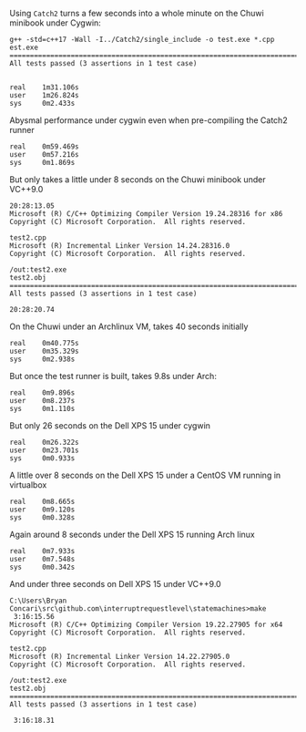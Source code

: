 Using `Catch2` turns a few seconds into a whole minute on the Chuwi minibook under Cygwin:

```
g++ -std=c++17 -Wall -I../Catch2/single_include -o test.exe *.cpp
est.exe
===============================================================================
All tests passed (3 assertions in 1 test case)


real    1m31.106s
user    1m26.824s
sys     0m2.433s
```

Abysmal performance under cygwin even when pre-compiling the Catch2 runner
```
real    0m59.469s
user    0m57.216s
sys     0m1.869s
```

But only takes a little under 8 seconds on the Chuwi minibook under VC++9.0
```
20:28:13.05
Microsoft (R) C/C++ Optimizing Compiler Version 19.24.28316 for x86
Copyright (C) Microsoft Corporation.  All rights reserved.

test2.cpp
Microsoft (R) Incremental Linker Version 14.24.28316.0
Copyright (C) Microsoft Corporation.  All rights reserved.

/out:test2.exe
test2.obj
===============================================================================
All tests passed (3 assertions in 1 test case)

20:28:20.74
```

On the Chuwi under an Archlinux VM, takes 40 seconds initially
```
real    0m40.775s
user    0m35.329s
sys     0m2.938s
```

But once the test runner is built, takes 9.8s under Arch:
```
real    0m9.896s
user    0m8.237s
sys     0m1.110s
```

But only 26 seconds on the Dell XPS 15 under cygwin
```
real    0m26.322s
user    0m23.701s
sys     0m0.933s
```

A little over 8 seconds on the Dell XPS 15 under a CentOS VM running in virtualbox
```
real    0m8.665s
user    0m9.120s
sys     0m0.328s
```

Again around 8 seconds under the Dell XPS 15 running Arch linux
```
real    0m7.933s
user    0m7.548s
sys     0m0.342s
```

And under three seconds on Dell XPS 15 under VC++9.0
```
C:\Users\Bryan Concari\src\github.com\interruptrequestlevel\statemachines>make
 3:16:15.56
Microsoft (R) C/C++ Optimizing Compiler Version 19.22.27905 for x64
Copyright (C) Microsoft Corporation.  All rights reserved.

test2.cpp
Microsoft (R) Incremental Linker Version 14.22.27905.0
Copyright (C) Microsoft Corporation.  All rights reserved.

/out:test2.exe
test2.obj
===============================================================================
All tests passed (3 assertions in 1 test case)

 3:16:18.31
```
